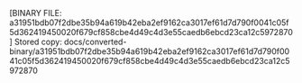[BINARY FILE: a31951bdb07f2dbe35b94a619b42eba2ef9162ca3017ef61d7d790f0041c05f5d362419450020f679cf858cbe4d49c4d3e55caedb6ebcd23ca12c5972870]
Stored copy: docs/converted-binary/a31951bdb07f2dbe35b94a619b42eba2ef9162ca3017ef61d7d790f0041c05f5d362419450020f679cf858cbe4d49c4d3e55caedb6ebcd23ca12c5972870
